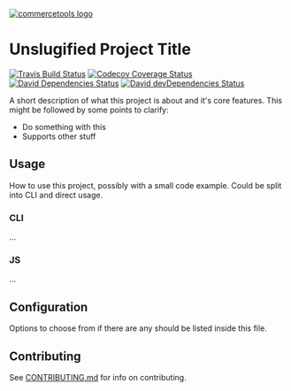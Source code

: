 <!-- This is the readme template for commercetools nodejs projects. We recommend you following this format when writing a readme project -->
[![commercetools logo][commercetools-icon]][commercetools]

# Unslugified Project Title
[![Travis Build Status][travis-icon]][travis]
[![Codecov Coverage Status][codecov-icon]][codecov]
[![David Dependencies Status][david-icon]][david]
[![David devDependencies Status][david-dev-icon]][david-dev]

A short description of what this project is about and it's core features. This might be followed by some points to clarify:
- Do something with this
- Supports other stuff

## Usage
How to use this project, possibly with a small code example. Could be split into CLI and direct usage.
### CLI
...
### JS
...

## Configuration
Options to choose from if there are any should be listed inside this file.

## Contributing
See [CONTRIBUTING.md](CONTRIBUTING.md) for info on contributing.

[commercetools]: https://commercetools.com/
[commercetools-icon]: https://cdn.rawgit.com/commercetools/press-kit/master/PNG/72DPI/CT%20logo%20horizontal%20RGB%2072dpi.png
[travis]: https://travis-ci.org/commercetools/project-name
[travis-icon]: https://img.shields.io/travis/commercetools/project-name/master.svg?style=flat-square
[codecov]: https://codecov.io/gh/commercetools/project-name
[codecov-icon]: https://img.shields.io/codecov/c/github/commercetools/project-name.svg?style=flat-square
[david]: https://david-dm.org/commercetools/project-name
[david-icon]: https://img.shields.io/david/commercetools/project-name.svg?style=flat-square
[david-dev]: https://david-dm.org/commercetools/project-name?type=dev
[david-dev-icon]: https://img.shields.io/david/dev/commercetools/project-name.svg?style=flat-square
